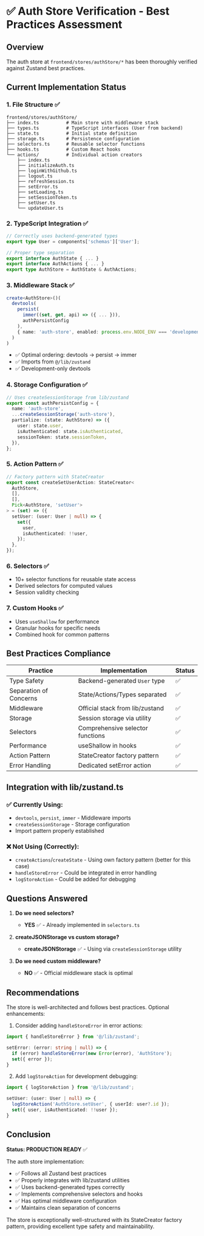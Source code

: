 # ✅ Auth Store Verification - Best Practices Assessment

## Overview
The auth store at `frontend/stores/authStore/*` has been thoroughly verified against Zustand best practices.

## Current Implementation Status

### 1. **File Structure** ✅
```
frontend/stores/authStore/
├── index.ts          # Main store with middleware stack
├── types.ts          # TypeScript interfaces (User from backend)
├── state.ts          # Initial state definition
├── storage.ts        # Persistence configuration
├── selectors.ts      # Reusable selector functions
├── hooks.ts          # Custom React hooks
└── actions/          # Individual action creators
    ├── index.ts
    ├── initializeAuth.ts
    ├── loginWithGithub.ts
    ├── logout.ts
    ├── refreshSession.ts
    ├── setError.ts
    ├── setLoading.ts
    ├── setSessionToken.ts
    ├── setUser.ts
    └── updateUser.ts
```

### 2. **TypeScript Integration** ✅
```typescript
// Correctly uses backend-generated types
export type User = components['schemas']['User'];

// Proper type separation
export interface AuthState { ... }
export interface AuthActions { ... }
export type AuthStore = AuthState & AuthActions;
```

### 3. **Middleware Stack** ✅
```typescript
create<AuthStore>()(
  devtools(
    persist(
      immer((set, get, api) => ({ ... })),
      authPersistConfig
    ),
    { name: 'auth-store', enabled: process.env.NODE_ENV === 'development' }
  )
)
```
- ✅ Optimal ordering: devtools → persist → immer
- ✅ Imports from `@/lib/zustand`
- ✅ Development-only devtools

### 4. **Storage Configuration** ✅
```typescript
// Uses createSessionStorage from lib/zustand
export const authPersistConfig = {
  name: 'auth-store',
  ...createSessionStorage('auth-store'),
  partialize: (state: AuthStore) => ({
    user: state.user,
    isAuthenticated: state.isAuthenticated,
    sessionToken: state.sessionToken,
  }),
};
```

### 5. **Action Pattern** ✅
```typescript
// Factory pattern with StateCreator
export const createSetUserAction: StateCreator<
  AuthStore,
  [],
  [],
  Pick<AuthStore, 'setUser'>
> = (set) => ({
  setUser: (user: User | null) => {
    set({ 
      user,
      isAuthenticated: !!user,
    });
  },
});
```

### 6. **Selectors** ✅
- 10+ selector functions for reusable state access
- Derived selectors for computed values
- Session validity checking

### 7. **Custom Hooks** ✅
- Uses `useShallow` for performance
- Granular hooks for specific needs
- Combined hook for common patterns

## Best Practices Compliance

| Practice | Implementation | Status |
|----------|---------------|---------|
| Type Safety | Backend-generated `User` type | ✅ |
| Separation of Concerns | State/Actions/Types separated | ✅ |
| Middleware | Official stack from lib/zustand | ✅ |
| Storage | Session storage via utility | ✅ |
| Selectors | Comprehensive selector functions | ✅ |
| Performance | useShallow in hooks | ✅ |
| Action Pattern | StateCreator factory pattern | ✅ |
| Error Handling | Dedicated setError action | ✅ |

## Integration with lib/zustand.ts

### ✅ Currently Using:
- `devtools`, `persist`, `immer` - Middleware imports
- `createSessionStorage` - Storage configuration
- Import pattern properly established

### ❌ Not Using (Correctly):
- `createActions`/`createState` - Using own factory pattern (better for this case)
- `handleStoreError` - Could be integrated in error handling
- `logStoreAction` - Could be added for debugging

## Questions Answered

1. **Do we need selectors?**
   - **YES** ✅ - Already implemented in `selectors.ts`

2. **createJSONStorage vs custom storage?**
   - **createJSONStorage** ✅ - Using via `createSessionStorage` utility

3. **Do we need custom middleware?**
   - **NO** ✅ - Official middleware stack is optimal

## Recommendations

The store is well-architected and follows best practices. Optional enhancements:

1. Consider adding `handleStoreError` in error actions:
```typescript
import { handleStoreError } from '@/lib/zustand';

setError: (error: string | null) => {
  if (error) handleStoreError(new Error(error), 'AuthStore');
  set({ error });
}
```

2. Add `logStoreAction` for development debugging:
```typescript
import { logStoreAction } from '@/lib/zustand';

setUser: (user: User | null) => {
  logStoreAction('AuthStore.setUser', { userId: user?.id });
  set({ user, isAuthenticated: !!user });
}
```

## Conclusion

**Status: PRODUCTION READY** ✅

The auth store implementation:
- ✅ Follows all Zustand best practices
- ✅ Properly integrates with lib/zustand utilities
- ✅ Uses backend-generated types correctly
- ✅ Implements comprehensive selectors and hooks
- ✅ Has optimal middleware configuration
- ✅ Maintains clean separation of concerns

The store is exceptionally well-structured with its StateCreator factory pattern, providing excellent type safety and maintainability.